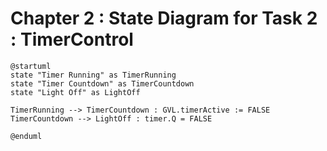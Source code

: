 # Chapter 2 : State Diagram for Task 2 : TimerControl
```plantuml
@startuml
state "Timer Running" as TimerRunning
state "Timer Countdown" as TimerCountdown
state "Light Off" as LightOff

TimerRunning --> TimerCountdown : GVL.timerActive := FALSE
TimerCountdown --> LightOff : timer.Q = FALSE

@enduml
```
